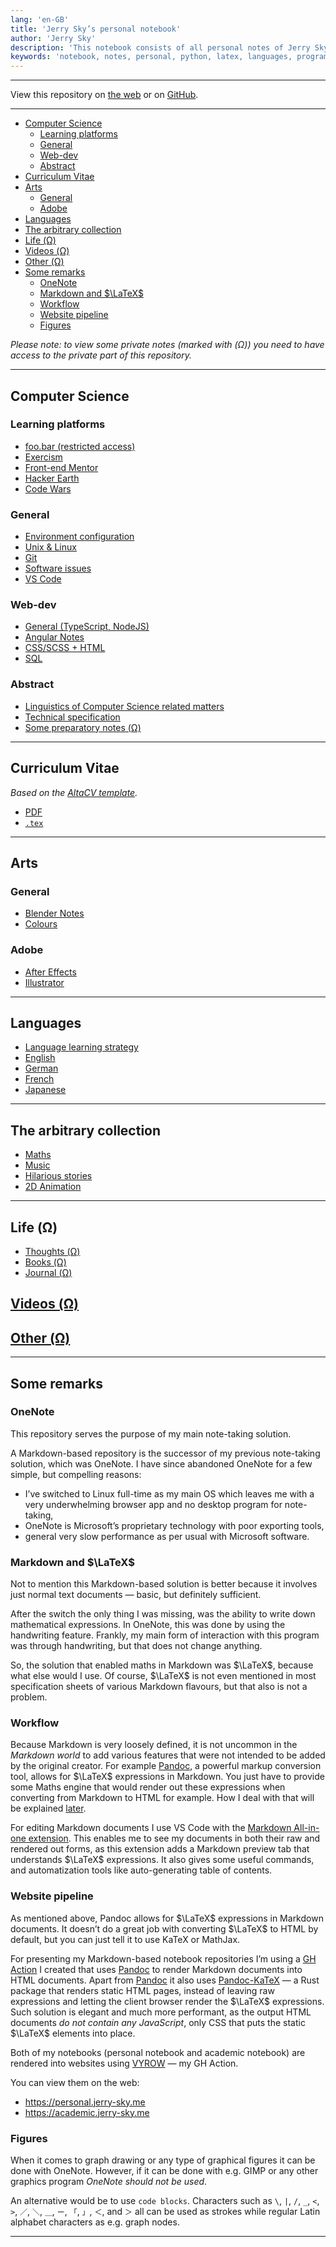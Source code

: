 ```yaml
---
lang: 'en-GB'
title: 'Jerry Sky’s personal notebook'
author: 'Jerry Sky'
description: 'This notebook consists of all personal notes of Jerry Sky including those not related to programming or computer science.'
keywords: 'notebook, notes, personal, python, latex, languages, programming, computer science, linux, jerry-sky'
---
```


---

View this repository on
[the web](https://personal.jerry-sky.me)
or on [GitHub](https://github.com/jerry-sky/personal-notebook).

---

- [Computer Science](#computer-science)
    - [Learning platforms](#learning-platforms)
    - [General](#general)
    - [Web-dev](#web-dev)
    - [Abstract](#abstract)
- [Curriculum Vitae](#curriculum-vitae)
- [Arts](#arts)
    - [General](#general-1)
    - [Adobe](#adobe)
- [Languages](#languages)
- [The arbitrary collection](#the-arbitrary-collection)
- [Life (Ω)](#life-ω)
- [Videos (Ω)](#videos-ω)
- [Other (Ω)](#other-ω)
- [Some remarks](#some-remarks)
    - [OneNote](#onenote)
    - [Markdown and $\LaTeX$](#markdown-and-latex)
    - [Workflow](#workflow)
    - [Website pipeline](#website-pipeline)
    - [Figures](#figures)

*Please note: to view some private notes (marked with (Ω)) you need to have access to the private part of this repository.*

---

## Computer Science

### Learning platforms

- [foo.bar \(restricted access\)](https://foobar.withgoogle.com/)
- [Exercism](https://exercism.io/)
- [Front-end Mentor](https://www.frontendmentor.io/)
- [Hacker Earth](https://www.hackerearth.com/practice/)
- [Code Wars](https://www.codewars.com/)

### General

- [Environment configuration](config/readme.md)
- [Unix & Linux](general/unix-linux.md)
- [Git](general/git-notes.md)
- [Software issues](general/software-issues.md)
- [VS Code](general/vs-code.md)

### Web-dev

- [General (TypeScript, NodeJS)](web-dev/general.md)
- [Angular Notes](web-dev/angular-notes.md)
- [CSS/SCSS + HTML](web-dev/css-scss-html-notes.md)
- [SQL](web-dev/sql-notes.md)

### Abstract

- [Linguistics of Computer Science related matters](general/linguistics-related-to-cs.md)
- [Technical specification](general/technical-specification.md)
- [Some preparatory notes (Ω)](private/preparatory/readme.md)

---

## Curriculum Vitae

*Based on the [AltaCV template](https://www.overleaf.com/latex/templates/altacv-template/trgqjpwnmtgv).*

- [PDF](cv/curriculum-vitae.pdf)
- [`.tex`](cv/curriculum-vitae.tex)

---

## Arts

### General

- [Blender Notes](arts/blender-notes.md)
- [Colours](arts/colour-notes.md)

### Adobe

- [After Effects](arts/adobe/after-effects.md)
- [Illustrator](arts/adobe/illustrator.md)

---

## Languages

- [Language learning strategy](languages/ll-strategy.md)
- [English](languages/english/readme.md)
- [German](languages/deutsch/readme.md)
- [French](languages/français/readme.md)
- [Japanese](languages/日本語/readme.md)

---

## The arbitrary collection

- [Maths](the-arbitrary-collection/arbitrary-math-snippets.md)
- [Music](the-arbitrary-collection/arbitrary-music-things.md)
- [Hilarious stories](the-arbitrary-collection/hilarious-stories.md)
- [2D Animation](the-arbitrary-collection/2d-animation.md)

---

## Life (Ω)

- [Thoughts (Ω)](private/life/thoughts/readme.md)
- [Books (Ω)](private/life/books/readme.md)
- [Journal (Ω)](private/life/journal/readme.md)

## [Videos (Ω)](private/videos/readme.md)

## [Other (Ω)](private/other/readme.md)

---

## Some remarks

[m-aio]: https://marketplace.visualstudio.com/items?itemName=yzhang.markdown-all-in-one
[pandoc]: https://pandoc.org
[pandoc-katex]: https://github.com/xu-cheng/pandoc-katex#readme
[vyrow]: https://github.com/jerry-sky/vyrow#readme

### OneNote

This repository serves the purpose of my main note-taking solution.

A Markdown-based repository is the successor of my previous note-taking solution,
which was OneNote.
I have since abandoned OneNote for a few simple, but compelling reasons:

- I’ve switched to Linux full-time as my main OS which leaves me with
    a very underwhelming browser app and no desktop program for note-taking,
- OneNote is Microsoft’s proprietary technology with poor exporting tools,
- general very slow performance as per usual with Microsoft software.

### Markdown and $\LaTeX$

Not to mention this Markdown-based solution is better because it involves
just normal text documents — basic, but definitely sufficient.

After the switch the only thing I was missing, was the ability to write down mathematical expressions.
In OneNote, this was done by using the handwriting feature.
Frankly, my main form of interaction with this program was through handwriting,
but that does not change anything.

So, the solution that enabled maths in Markdown was $\LaTeX$, because what else would I use.
Of course, $\LaTeX$ is not even mentioned in most specification sheets of various
Markdown flavours, but that also is not a problem.

### Workflow

Because Markdown is very loosely defined, it is not uncommon
in the *Markdown world* to add various features that were not
intended to be added by the original creator.
For example [Pandoc][pandoc], a powerful markup conversion tool,
allows for $\LaTeX$ expressions in Markdown.
You just have to provide some Maths engine that would
render out these expressions when converting from Markdown to HTML for example.
How I deal with that will be explained [later](#website-pipeline).

For editing Markdown documents I use VS Code with the
[Markdown All-in-one extension][m-aio].
This enables me to see my documents in both their raw and rendered out forms,
as this extension adds a Markdown preview tab that understands $\LaTeX$ expressions.
It also gives some useful commands, and automatization tools like auto-generating table of contents.

### Website pipeline

As mentioned above, Pandoc allows for $\LaTeX$ expressions in Markdown documents.
It doesn’t do a great job with converting $\LaTeX$ to HTML by default,
but you can just tell it to use KaTeX or MathJax.

For presenting my Markdown-based notebook repositories I’m using a [GH Action][vyrow]
I created that uses [Pandoc][pandoc] to render Markdown documents into HTML documents.
Apart from [Pandoc][pandoc] it also uses [Pandoc-KaTeX][pandoc-katex]
— a Rust package that renders static HTML pages, instead of leaving
raw expressions and letting the client browser render the $\LaTeX$ expressions.
Such solution is elegant and much more performant, as the output HTML documents
*do not contain any JavaScript*, only CSS that puts the static $\LaTeX$ elements into place.

Both of my notebooks (personal notebook and academic notebook) are rendered
into websites using [VYROW][vyrow] — my GH Action.

You can view them on the web:
- <https://personal.jerry-sky.me>
- <https://academic.jerry-sky.me>

### Figures

When it comes to graph drawing or any type of graphical figures it can be done with OneNote.
However, if it can be done with e.g. GIMP or any other graphics program *OneNote should not be used*.

An alternative would be to use `code blocks`.
Characters such as `\`, `|`, `/`, `_`, `<`, `>`, `／`, `＼`, `＿`, `ー`, `「`, `」`, `＜`, and `＞`
all can be used as strokes while regular Latin alphabet characters as e.g. graph nodes.

---
